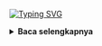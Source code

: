 [![Typing SVG](https://readme-typing-svg.herokuapp.com?font=Neuton&size=25&color=30FF40&background=000000&center=true&vCenter=true&width=360&height=60&lines=Bakso+kontol+bakso+kontol)](https://git.io/typing-svg)

<details>
  <summary><b>Baca selengkapnya </b></summary>

Xenz Multi Brute Force Version 4.0.4
--------|
![](https://github.com/Xenz404/XMBF/blob/main/Screenshot_20221110-120527.jpg)
![](https://github.com/Xenz404/XMBF/blob/main/Screenshot_20221105-212450.jpg)


#### ★ Social Accounts ★
<a href="https://m.facebook.com/inu.pembangkang.7"><img src="https://raw.githubusercontent.com/Dumai-991/Dumai-991/main/Image/images.png" alt="alt text" width="75" height="75"></a><a href="https://wa.me/6283138613993?text=Assalamualaikum+Warohmatullahi+wabaokatuh">
#### _ Install _
```python
pkg update && pkg upgrade
pkg install python
pkg install git
git clone https://github.com/Xenz404/XMBF
cd XMBF
pip install -r requirements.txt
python Run.py
```
### KEY
```
MKUPP-WMWDQ-CTOHH-OEYTT
```
